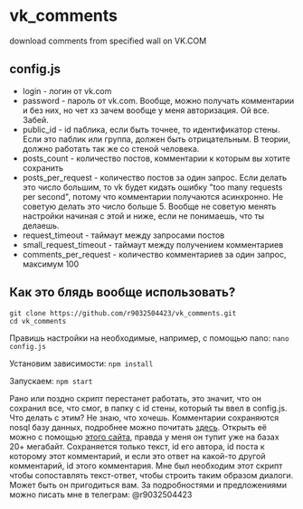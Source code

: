 # vk_comments
download comments from specified wall on VK.COM

## config.js

- login - логин от vk.com
- password - пароль от vk.com. Вообще, можно получать комментарии и без них, но чет хз зачем вообще у меня авторизация. Ой все. Забей.
- public_id - id паблика, если быть точнее, то идентификатор стены. Если это паблик или группа, должен быть отрицательным. В теории, должно работать так же со стеной человека.
- posts_count - количество постов, комментарии к которым вы хотите сохранить
- posts_per_request - количество постов за один запрос. Если делать это число большим, то vk будет кидать ошибку "too many requests per second", потому что комментарии получаются асинхронно. Не советую делать это число больше 5. Вообще не советую менять настройки начиная с этой и ниже, если не понимаешь, что ты делаешь.
- request_timeout - таймаут между запросами постов
- small_request_timeout - таймаут между получением комментариев
- comments_per_request - количество комментариев за один запрос, максимум 100

## Как это блядь вообще использовать?

```
git clone https://github.com/r9032504423/vk_comments.git
cd vk_comments
```

Правишь настройки на необходимые, например, с помощью nano:
`nano config.js`

Установим зависимости:
`npm install`

Запускаем:
`npm start`

Рано или поздно скрипт перестанет работать, это значит, что он сохранил все, что смог, в папку с id стены, который ты ввел в config.js. Что делать с этим? Не знаю, что хочешь. Комментарии сохраняются nosql базу данных, подробнее можно почитать [здесь](https://docs.totaljs.com/latest/en.html#api~Database). Открыть её можно с помощью [этого сайта](https://nosql.totaljs.com/), правда у меня он тупит уже на базах 20+ мегабайт. Сохраняется только текст, id его автора, id поста к которому этот комментарий, и если это ответ на какой-то другой комментарий, id этого комментария.
Мне был необходим этот скрипт чтобы сопоставлять текст-ответ, чтобы строить таким образом диалоги. Может быть он пригодиться вам. За подробностями и предложениями можно писать мне в телеграм: @r9032504423